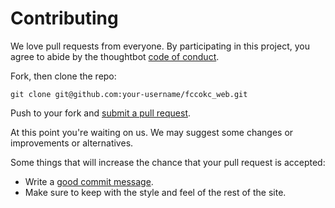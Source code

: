 # Contributing

We love pull requests from everyone. By participating in this project, you
agree to abide by the thoughtbot [code of conduct].

[code of conduct]: https://thoughtbot.com/open-source-code-of-conduct

Fork, then clone the repo:

    git clone git@github.com:your-username/fccokc_web.git

Push to your fork and [submit a pull request][pr].

[pr]: https://github.com/FreeCodeCampOKC/fccokc_web/compare

At this point you're waiting on us. We may suggest some changes or improvements or alternatives.

Some things that will increase the chance that your pull request is accepted:

* Write a [good commit message][commit].
* Make sure to keep with the style and feel of the rest of the site.

[commit]: http://tbaggery.com/2008/04/19/a-note-about-git-commit-messages.html